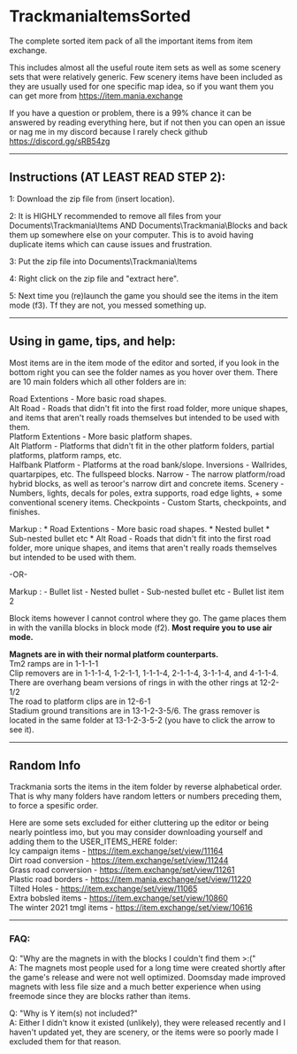 # TrackmaniaItemsSorted

The complete sorted item pack of all the important items from item exchange. 


This includes almost all the useful route item sets as well as some scenery sets that were relatively generic. Few scenery items have been included as they are usually used for one specific map idea, so if you want them you can get more from https://item.mania.exchange

If you have a question or problem, there is a 99% chance it can be answered by reading everything here, but if not then you can open an issue or nag me in my discord because I rarely check github https://discord.gg/sRB54zg

-----------------------------------

## Instructions (AT LEAST READ STEP 2):

1: Download the zip file from (insert location).

2: It is HIGHLY recommended to remove all files from your Documents\Trackmania\Items AND Documents\Trackmania\Blocks and back them up somewhere else on your computer. This is to avoid having duplicate items which can cause issues and frustration.

3: Put the zip file into Documents\Trackmania\Items

4: Right click on the zip file and "extract here".

5: Next time you (re)launch the game you should see the items in the item mode (f3). Tf they are not, you messed something up.

--------------------------------------

## Using in game, tips, and help:

Most items are in the item mode of the editor and sorted, if you look in the bottom right you can see the folder names as you hover over them. There are 10 main folders which all other folders are in:

Road Extentions - More basic road shapes.  
Alt Road - Roads that didn't fit into the first road folder, more unique shapes, and items that aren't really roads themselves but intended to be used with them.  
Platform Extentions - More basic platform shapes.  
Alt Platform - Platforms that didn't fit in the other platform folders, partial platforms, platform ramps, etc.  
Halfbank Platform - Platforms at the road bank/slope.
Inversions - Wallrides, quartarpipes, etc. The fullspeed blocks.
Narrow - The narrow platform/road hybrid blocks, as well as teroor's narrow dirt and concrete items.
Scenery - Numbers, lights, decals for poles, extra supports, road edge lights, + some conventional scenery items.
Checkpoints - Custom Starts, checkpoints, and finishes.

 Markup : * Road Extentions - More basic road shapes.
              * Nested bullet
                  * Sub-nested bullet etc
          * Alt Road - Roads that didn't fit into the first road folder, more unique shapes, and items that aren't really roads themselves but intended to be used with them.

-OR-

 Markup : - Bullet list
              - Nested bullet
                  - Sub-nested bullet etc
          - Bullet list item 2 


Block items however I cannot control where they go. The game places them in with the vanilla blocks in block mode (f2). **Most require you to use air mode.**

**Magnets are in with their normal platform counterparts.**  
Tm2 ramps are in 1-1-1-1  
Clip removers are in 1-1-1-4, 1-2-1-1, 1-1-1-4, 2-1-1-4, 3-1-1-4, and 4-1-1-4.  
There are overhang beam versions of rings in with the other rings at 12-2-1/2  
The road to platform clips are in 12-6-1  
Stadium ground transitions are in 13-1-2-3-5/6. The grass remover is located in the same folder at 13-1-2-3-5-2 (you have to click the arrow to see it).

--------------------------------------

## Random Info

Trackmania sorts the items in the item folder by reverse alphabetical order. That is why many folders have random letters or numbers preceding them, to force a spesific order.


Here are some sets excluded for either cluttering up the editor or being nearly pointless imo, but you may consider downloading yourself and adding them to the USER_ITEMS_HERE folder:  
Icy campaign items - https://item.exchange/set/view/11164  
Dirt road conversion - https://item.exchange/set/view/11244  
Grass road conversion - https://item.exchange/set/view/11261  
Plastic road borders - https://item.mania.exchange/set/view/11220  
Tilted Holes - https://item.exchange/set/view/11065  
Extra bobsled items - https://item.exchange/set/view/10860  
The winter 2021 tmgl items - https://item.exchange/set/view/10616  

--------------------------------------

### FAQ:  

Q: "Why are the magnets in with the blocks I couldn't find them >:("  
A: The magnets most people used for a long time were created shortly after the game's release and were not well optimized. Doomsday made improved magnets with less file size and a much better experience when using freemode since they are blocks rather than items.  

Q: "Why is Y item(s) not included?"  
A: Either I didn't know it existed (unlikely), they were released recently and I haven't updated yet, they are scenery, or the items were so poorly made I excluded them for that reason.  
